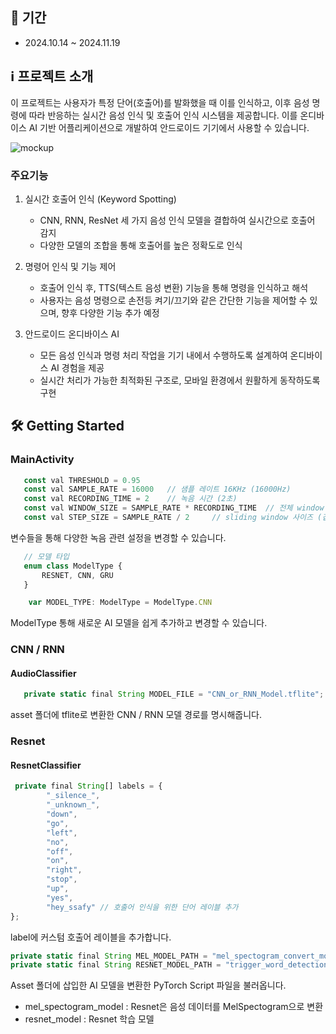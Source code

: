 
## 📅 기간

- 2024.10.14 ~ 2024.11.19

## ℹ 프로젝트 소개

이 프로젝트는 사용자가 특정 단어(호출어)를 발화했을 때 이를 인식하고, 이후 음성 명령에 따라 반응하는 실시간 음성 인식 및 호출어 인식 시스템을 제공합니다. 이를 온디바이스 AI 기반 어플리케이션으로 개발하여 안드로이드 기기에서 사용할 수 있습니다.

![mockup](/uploads/f8669126fdb1499810b9408b71a6d5f9/mockup.png)

### 주요기능
1. 실시간 호출어 인식 (Keyword Spotting)

    - CNN, RNN, ResNet 세 가지 음성 인식 모델을 결합하여 실시간으로 호출어 감지
    - 다양한 모델의 조합을 통해 호출어를 높은 정확도로 인식

2. 명령어 인식 및 기능 제어
    - 호출어 인식 후, TTS(텍스트 음성 변환) 기능을 통해 명령을 인식하고 해석
    - 사용자는 음성 명령으로 손전등 켜기/끄기와 같은 간단한 기능을 제어할 수 있으며, 향후 다양한 기능 추가 예정

3. 안드로이드 온디바이스 AI
    - 모든 음성 인식과 명령 처리 작업을 기기 내에서 수행하도록 설계하여 온디바이스 AI 경험을 제공
    - 실시간 처리가 가능한 최적화된 구조로, 모바일 환경에서 원활하게 동작하도록 구현
## 🛠 Getting Started

### MainActivity
```js
   const val THRESHOLD = 0.95
   const val SAMPLE_RATE = 16000   // 샘플 레이트 16KHz (16000Hz)
   const val RECORDING_TIME = 2    // 녹음 시간 (2초)
   const val WINDOW_SIZE = SAMPLE_RATE * RECORDING_TIME  // 전체 window size
   const val STEP_SIZE = SAMPLE_RATE / 2     // sliding window 사이즈 (겹치는 구간)
```
변수들을 통해 다양한 녹음 관련 설정을 변경할 수 있습니다.

```js
   // 모델 타입
   enum class ModelType {
       RESNET, CNN, GRU
   }

    var MODEL_TYPE: ModelType = ModelType.CNN
```
ModelType 통해 새로운 AI 모델을 쉽게 추가하고 변경할 수 있습니다.

### CNN / RNN
#### AudioClassifier
```js
   private static final String MODEL_FILE = "CNN_or_RNN_Model.tflite";
```
asset 폴더에 tflite로 변환한 CNN / RNN 모델 경로를 명시해줍니다.

### Resnet
#### ResnetClassifier
```js
 private final String[] labels = {
        "_silence_", 
        "_unknown_",  
        "down",
        "go",
        "left",   
        "no",
        "off",
        "on",
        "right",
        "stop",
        "up",
        "yes",
        "hey_ssafy" // 호출어 인식을 위한 단어 레이블 추가
};
```
label에 커스텀 호출어 레이블을 추가합니다.

```js
private static final String MEL_MODEL_PATH = "mel_spectogram_convert_model.ptl";
private static final String RESNET_MODEL_PATH = "trigger_word_detection_model_with_ResNet.ptl";
```
Asset 폴더에 삽입한 AI 모델을 변환한 PyTorch Script 파일을 불러옵니다.

- mel_spectogram_model : Resnet은 음성 데이터를 MelSpectogram으로 변환
- resnet_model : Resnet 학습 모델
